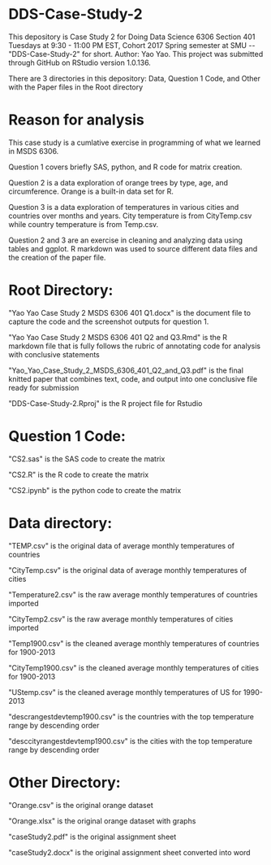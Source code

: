 # DDS-Case-Study-2

This depository is Case Study 2 for Doing Data Science 6306 Section 401 Tuesdays at 9:30 - 11:00 PM EST, Cohort 2017 Spring semester at SMU -- "DDS-Case-Study-2" for short. Author: Yao Yao. This project was submitted through GitHub on RStudio version 1.0.136.

There are 3 directories in this depository: Data, Question 1 Code, and Other with the Paper files in the Root directory

# Reason for analysis

This case study is a cumlative exercise in programming of what we learned in MSDS 6306.

Question 1 covers briefly SAS, python, and R code for matrix creation.

Question 2 is a data exploration of orange trees by type, age, and circumference. Orange is a built-in data set for R.

Question 3 is a data exploration of temperatures in various cities and countries over months and years. City temperature is from CityTemp.csv while country temperature is from Temp.csv.

Question 2 and 3 are an exercise in cleaning and analyzing data using tables and ggplot. R markdown was used to source different data files and the creation of the paper file.

# Root Directory:

"Yao Yao Case Study 2 MSDS 6306 401 Q1.docx" is the document file to capture the code and the screenshot outputs for question 1.

"Yao Yao Case Study 2 MSDS 6306 401 Q2 and Q3.Rmd" is the R markdown file that is fully follows the rubric of annotating code for analysis with conclusive statements

"Yao_Yao_Case_Study_2_MSDS_6306_401_Q2_and_Q3.pdf" is the final knitted paper that combines text, code, and output into one conclusive file ready for submission

"DDS-Case-Study-2.Rproj" is the R project file for Rstudio

# Question 1 Code:

"CS2.sas" is the SAS code to create the matrix

"CS2.R" is the R code to create the matrix

"CS2.ipynb" is the python code to create the matrix

# Data directory:

"TEMP.csv" is the original data of average monthly temperatures of countries

"CityTemp.csv" is the original data of average monthly temperatures of cities

"Temperature2.csv" is the raw average monthly temperatures of countries imported

"CityTemp2.csv" is the raw average monthly temperatures of cities imported

"Temp1900.csv" is the cleaned average monthly temperatures of countries for 1900-2013

"CityTemp1900.csv" is the cleaned average monthly temperatures of cities for 1900-2013

"UStemp.csv" is the cleaned average monthly temperatures of US for 1990-2013

"descrangestdevtemp1900.csv" is the countries with the top temperature range by descending order

"desccityrangestdevtemp1900.csv" is the cities with the top temperature range by descending order

# Other Directory:

"Orange.csv" is the original orange dataset

"Orange.xlsx" is the original orange dataset with graphs

"caseStudy2.pdf" is the original assignment sheet

"caseStudy2.docx" is the original assignment sheet converted into word
